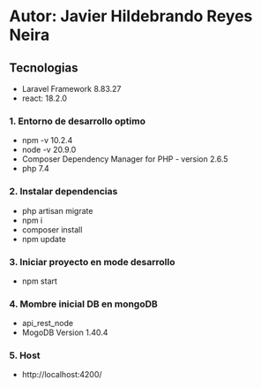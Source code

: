  # Autor: Javier Hildebrando Reyes Neira

 ## Tecnologias
 - Laravel Framework 8.83.27
 - react: 18.2.0

### 1. Entorno de desarrollo optimo
- npm -v 10.2.4
- node -v 20.9.0
- Composer  Dependency Manager for PHP - version 2.6.5
- php 7.4



### 2. Instalar dependencias
- php artisan migrate
- npm i
- composer install
- npm update


### 3. Iniciar proyecto en mode desarrollo
- npm start

### 4. Mombre inicial DB en mongoDB
- api_rest_node
- MogoDB Version 1.40.4

### 5. Host
- http://localhost:4200/
